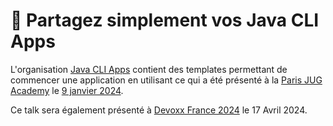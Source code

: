 # :floppy_disk: Partagez simplement vos Java CLI Apps

L'organisation [Java CLI Apps](https://github.com/java-cli-apps) contient des templates permettant de commencer une application en utilisant ce qui a été présenté à la [Paris JUG Academy](https://www.parisjug.org/events/2024/01-09-young-blood-11/) le [9 janvier 2024](https://youtu.be/Disp1KJDKzA?si=_Owz6_UxddetUzCT).

Ce talk sera également présenté à [Devoxx France 2024](https://mobile.devoxx.com/events/devoxxfr2024/talks/36021/details) le 17 Avril 2024.
